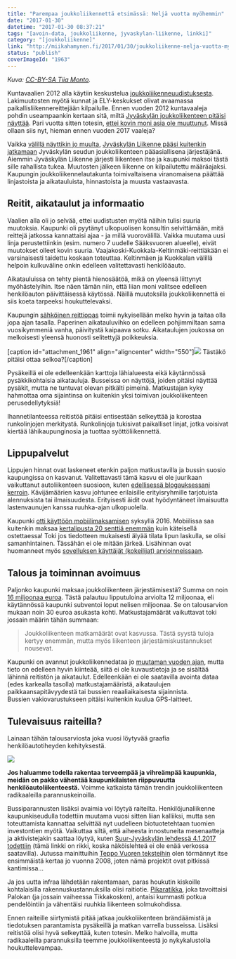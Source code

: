 ```yaml
---
title: "Parempaa joukkoliikennettä etsimässä: Neljä vuotta myöhemmin"
date: "2017-01-30"
datetime: "2017-01-30 08:37:21"
tags: "[avoin-data, joukkoliikenne, jyvaskylan-liikenne, linkki]"
category: "[joukkoliikenne]"
link: "http://miikahamynen.fi/2017/01/30/joukkoliikenne-nelja-vuotta-myohemmin/"
status: "publish"
coverImageId: "1963"
---
```


_Kuva: [CC-BY-SA Tiia Monto](https://commons.wikimedia.org/wiki/File:Tikkakoski_bus_22.jpg)._

Kuntavaalien 2012 alla käytiin keskustelua [joukkoliikenneuudistuksesta](https://www.facebook.com/groups/292234454161439/). Lakimuutosten myötä kunnat ja ELY-keskukset olivat avaamassa paikallisliikennereittejään kilpailulle. Ennen vuoden 2012 kuntavaaleja pohdin useampaankin kertaan sitä, miltä [Jyväskylän joukkoliikenteen pitäisi näyttää](http://miikahamynen.fi/2012/09/02/parempaa-joukkoliikennetta-etsimassa-linjastomuutoksia-ja-hintojenkorotuksia/). Pari vuotta sitten totesin, [ettei kovin moni asia ole muuttunut](http://miikahamynen.fi/2015/09/05/linkkiuudistus-on-viela-kesken/). Missä ollaan siis nyt, hieman ennen vuoden 2017 vaaleja?

Vaikka [välillä näyttikin jo muulta](http://yle.fi/uutiset/3-6892604), [Jyväskylän Liikenne pääsi kuitenkin jatkamaan](http://yle.fi/uutiset/3-7119719) Jyväskylän seudun joukkoliikenteen pääasiallisena järjestäjänä. Aiemmin Jyväskylän Liikenne järjesti liikenteen itse ja kaupunki maksoi tästä sille rahallista tukea. Muutosten jälkeen liikenne on kilpailutettu määräajaksi. Kaupungin joukkoliikennelautakunta toimivaltaisena viranomaisena päättää linjastoista ja aikatauluista, hinnastoista ja muusta vastaavasta.

## Reitit, aikataulut ja informaatio

Vaalien alla oli jo selvää, ettei uudistusten myötä näihin tulisi suuria muutoksia. Kaupunki oli pyytänyt ulkopuolisen konsultin selvittämään, mitä reittejä jatkossa kannattaisi ajaa - ja millä vuorovälillä. Vaikka muutama uusi linja perustettiinkin (esim. numero 7 uudelle Sääksvuoren alueelle), eivät muutokset olleet kovin suuria. Vaajakoski-Kuokkala-Keltinmäki-reittiäkään ei varsinaisesti taidettu koskaan toteuttaa. Keltinmäen ja Kuokkalan välillä helpoin kulkuväline onkin edelleen valitettavasti henkilöäauto.

Aikatauluissa on tehty pientä hienosäätöä, mikä on yleensä liittynyt myöhästelyihin. Itse näen tämän niin, että liian moni valitsee edelleen henkilöauton päivittäisessä käytössä. Näillä muutoksilla joukkoliikennettä ei siis koeta tarpeeksi houkuttelevaksi.

Kaupungin [sähköinen reittiopas](https://reittiopas.jyvaskyla.fi/) toimii nykyisellään melko hyvin ja taitaa olla jopa ajan tasalla. Paperinen aikatauluvihko on edelleen pohjimmiltaan sama vuosikymmeniä vanha, päivitystä kaipaava sotku. Aikataulujen joukossa on melkoisesti yleensä huonosti selitettyjä poikkeuksia.

\[caption id="attachment\_1961" align="aligncenter" width="550"\][![](http://miikahamynen.fi/wp-content/uploads/2017/01/aikataulu.png)](http://miikahamynen.fi/wp-content/uploads/2017/01/aikataulu.png) Tästäkö pitäisi ottaa selkoa?\[/caption\]

Pysäkeillä ei ole edelleenkään karttoja lähialueesta eikä käytännössä pysäkkikohtaisia aikatauluja. Busseissa on näyttöjä, joiden pitäisi näyttää pysäkit, mutta ne tuntuvat olevan pitkälti pimeinä. Matkustajan kyky hahmottaa oma sijaintinsa on kuitenkin yksi toimivan joukkoliikenteen perusedellytyksiä!

Ihannetilanteessa reitistöä pitäisi entisestään selkeyttää ja korostaa runkolinjojen merkitystä. Runkolinjoja tukisivat paikalliset linjat, jotka voisivat kiertää lähikaupunginosia ja tuottaa syöttöliikennettä.

## Lippupalvelut

Lippujen hinnat ovat laskeneet etenkin paljon matkustavilla ja bussin suosio kaupungissa on kasvanut. Valitettavasti tämä kasvu ei ole juurikaan vaikuttanut autoliikenteen suosioon, kuten [edellisessä blogauksessani kerroin](http://miikahamynen.fi/2017/01/20/muutetaanko-kaikki-ilmaiseksi/). Kävijämäärien kasvu johtunee erilaisille erityisryhmille tarjotuista alennuksista tai ilmaisuudesta. Erityisesti äidit ovat hyödyntäneet ilmaisuutta lastenvaunujen kanssa ruuhka-ajan ulkopuolella.

Kaupunki [otti käyttöön mobiilimaksamisen](http://linkki.jyvaskyla.fi/uutinen/2/0/85394) syksyllä 2016. Mobiilissa saa kuitenkin maksaa [kertalipusta 20 senttiä enemmän](https://www.facebook.com/photo.php?fbid=10155020610652235&set=a.10150276627512235.368679.616132234&type=3&theater) kuin käteisellä ostettaessa! Toki jos tiedotteen mukaisesti älyää tilata lipun laskulla, se olisi samanhintainen. Tässähän ei ole mitään järkeä. Lisähinnan ovat huomanneet myös [sovelluksen käyttäjät (kokeilijat) arvioinneissaan](https://play.google.com/store/apps/details?id=net.payiq.linkki).

## Talous ja toiminnan avoimuus

Paljonko kaupunki maksaa joukkoliikenteen järjestämisestä? Summa on noin [16 miljoonaa euroa](http://www.jkl.fi/info/talous/ta-2017/final/kayttotalous/kaupunkirakenne/liivi). Tästä palautuu lipputuloina arviolta 12 miljoonaa, eli käytännössä kaupunki subventoi loput nelisen miljoonaa. Se on talousarvion mukaan noin 30 euroa asukasta kohti. Matkustajamäärät vaikuttavat toki jossain määrin tähän summaan:

> Joukkoliikenteen matkamäärät ovat kasvussa. Tästä syystä tuloja kertyy enemmän, mutta myös liikenteen järjestämiskustannukset nousevat.

Kaupunki on avannut joukkoliikennedataa jo [muutaman vuoden ajan](http://data.jyvaskyla.fi/data.php), mutta tieto on edelleen hyvin kiinteää, siitä ei ole kuvaustietoja ja se sisältää lähinnä reitistön ja aikataulut. Edelleenkään ei ole saatavilla avointa dataa (edes karkealla tasolla) matkustajamääristä, aikataulujen paikkaansapitävyydestä tai bussien reaaliaikaisesta sijainnista. Bussien vakiovarustukseen pitäisi kuitenkin kuulua GPS-laitteet.

## Tulevaisuus raiteilla?

Lainaan tähän talousarviosta joka vuosi löytyvää graafia henkilöautotiheyden kehityksestä.

[![](http://miikahamynen.fi/wp-content/uploads/2017/01/henkiloautotiheys_1995-2016.jpg)](http://miikahamynen.fi/wp-content/uploads/2017/01/henkiloautotiheys_1995-2016.jpg)

**Jos haluamme todella rakentaa terveempää ja vihreämpää kaupunkia, meidän on pakko vähentää kaupunkilaisten riippuvuutta henkilöautoliikenteestä.** Voimme katkaista tämän trendin joukkoliikenteen radikaaleilla parannuskeinoilla.

Bussiparannusten lisäksi avaimia voi löytyä raiteilta. Henkilöjunaliikenne kaupunkiseudulla todettiin muutama vuosi sitten liian kalliiksi, mutta sen toteuttamista kannattaa selvittää nyt uudelleen biotuotetehtaan tuomien investontien myötä. Vaikuttaa siltä, että aiheesta innostuneita mesenaatteja ja aktivistejakin saattaa löytyä, kuten [Suur-Jyväskylän lehdessä 4.1.2017 todettiin](http://www.surkkari.fi/pdf/SY_20170104_21.PDF) (tämä linkki on rikki, koska näköislehteä ei ole enää verkossa saatavilla). Jutussa mainittuihin [Teppo Vuoren teksteihin](http://teppovuori.fi/paikallis.htm) olen törmännyt itse ensimmäistä kertaa jo vuonna 2008, joten nämä projektit ovat pitkissä kantimissa...

Ja jos uutta infraa lähdetään rakentamaan, paras houkutin kiskoille kohtalaisilla rakennuskustannuksilla olisi raitiotie. [Pikaratikka](http://www.kaupunkiliikenne.net/vertailu.html), joka tavoittaisi Palokan (ja jossain vaiheessa Tikkakosken), antaisi kummasti potkua pendelöintiin ja vähentäisi ruuhkia liikenteen solmukohdissa.

Ennen raiteille siirtymistä pitää jatkaa joukkoliikenteen brändäämistä ja tiedotuksen parantamista pysäkeillä ja matkan varrella busseissa. Lisäksi reitistöä olisi hyvä selkeyttää, kuten totesin. Melko halvoilla, mutta radikaaleilla parannuksilla teemme joukkoliikenteestä jo nykykalustolla houkuttelevampaa.
